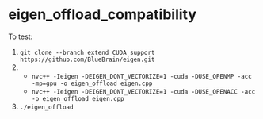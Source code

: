 # eigen_offload_compatibility

To test:

1. `git clone --branch extend_CUDA_support https://github.com/BlueBrain/eigen.git`
2. - `nvc++ -Ieigen -DEIGEN_DONT_VECTORIZE=1 -cuda -DUSE_OPENMP -acc -mp=gpu -o eigen_offload eigen.cpp`
   - `nvc++ -Ieigen -DEIGEN_DONT_VECTORIZE=1 -cuda -DUSE_OPENACC -acc -o eigen_offload eigen.cpp`
3. `./eigen_offload`
